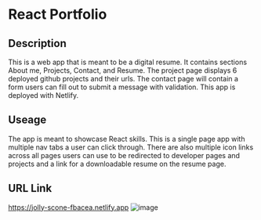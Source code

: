 # React Portfolio

## Description
This is a web app that is meant to be a digital resume. It contains sections About me, Projects, Contact, and Resume. The project page displays 6 deployed github projects and their urls. The contact page will contain a form users can fill out to submit a message with validation. This app is deployed with Netlify.

## Useage
The app is meant to showcase React skills. This is a single page app with multiple nav tabs a user can click through. There are also multiple icon links across all pages users can use to be redirected to developer pages and projects and a link for a downloadable resume on the resume page.

## URL Link
https://jolly-scone-fbacea.netlify.app
![image](https://github.com/KRWeidner/ReactPortfolio/assets/42842725/592010f1-252b-45c8-a4a1-0fb2106e9d06)
